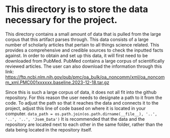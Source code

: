 # This directory is to store the data necessary for the project.

This directory contains a small amount of data that is pulled from the large corpus that this artifact parses through. This data consists of a large number of scholarly articles that pertain to all things science related. This provides a comprehensive and credible sources to check the inputted facts against. In order to obtain and set up this data, it will first need to be downloaded from PubMed. PubMed contains a large corpus of scientifically reviewed articles. The user can also download the information through this link:
https://ftp.ncbi.nlm.nih.gov/pub/pmc/oa_bulk/oa_noncomm/xml/oa_noncomm_xml.PMC001xxxxxx.baseline.2023-12-18.tar.gz

Since this is such a large corpus of data, it does not all fit into the github repository. For this reason the user needs to designate a path to it from the code. To adjust the path so that it reaches the data and connects it to the project, adjust this line of code based on where it is located in your computer.
```data_path = os.path.join(os.path.dirname(__file__), '..', '..', '..', 'Jsem_Data')```
 It is recommended that the data and the repository are located next to each other in the same folder, rather than the data being located in the repository itself.






